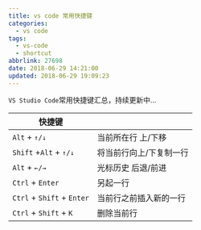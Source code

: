 ```yaml
---
title: vs code 常用快捷键
categories:
  - vs code
tags:
  - vs-code
  - shortcut
abbrlink: 27698
date: 2018-06-29 14:21:00
updated: 2018-06-29 19:09:23
---
```


`VS Studio Code`常用快捷键汇总，持续更新中...

<!--more-->

| 快捷键                                                 | &nbsp;                  |
| ------------------------------------------------------ | ----------------------- |
| `Alt` + <kbd>&uarr;</kbd>`/`<kbd>&darr;</kbd>          | 当前所在行 上/下移      |
| `Shift` +`Alt` + <kbd>&uarr;</kbd>`/`<kbd>&darr;</kbd> | 将当前行向上/下复制一行 |
| `Alt` + <kbd>&larr;</kbd>`/`<kbd>&rarr;</kbd>          | 光标历史 后退/前进      |
| `Ctrl` + `Enter`                                       | 另起一行                |
| `Ctrl` + `Shift` + `Enter`                             | 当前行之前插入新的一行  |
| `Ctrl` + `Shift` + `K`                                 | 删除当前行              |
